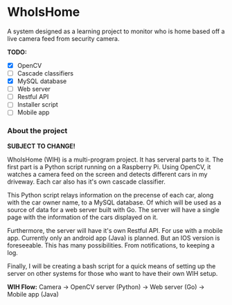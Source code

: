 # WhoIsHome
A system designed as a learning project to monitor who is home based off a live camera feed from security camera.

**TODO:**
- [x] OpenCV
- [ ] Cascade classifiers
- [x] MySQL database
- [ ] Web server
- [ ] Restful API
- [ ] Installer script
- [ ] Mobile app

### About the project

**SUBJECT TO CHANGE!**

WhoIsHome (WIH) is a multi-program project. It has serveral parts to it. The first part is a Python script
running on a Raspberry Pi. Using OpenCV, it watches a camera feed on the screen and detects different cars in 
my driveway. Each car also has it's own cascade classifier.

This Python script relays information on the precense of each car, along with the car owner name, to a MySQL database.
Of which will be used as a source of data for a web server built with Go. The server will have a single page with the
information of the cars displayed on it.

Furthermore, the server will have it's own Restful API. For use with a mobile app. Currently only an android app (Java)
is planned. But an IOS version is foreseeable. This has many possibilities. From notifications, to keeping a log.

Finally, I will be creating a bash script for a quick means of setting up the server on other systems for those who want
to have their own WIH setup.

**WIH Flow:**
Camera -> OpenCV server (Python) -> Web server (Go) -> Mobile app (Java)
